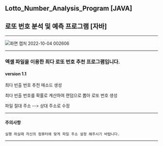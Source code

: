 ## Lotto_Number_Analysis_Program [JAVA]

## 로또 번호 분석 및 예측 프로그램 [자바]

-------------------------------------------------------------------------------------------------------------------------------------

![화면 캡처 2022-10-04 002606](https://user-images.githubusercontent.com/101334646/193617347-5bc636e1-688e-447a-838d-b2648991b0df.jpg)

-------------------------------------------------------------------------------------------------------------------------------------

### 엑셀 파일을 이용한 최다 로또 번호 추천 프로그램입니다.

#### version 1.1

최다 빈출 번호 추천 매소드 생성

최다 빈출 번호를 확률로 계산하여 랜덤으로 뽑아 로또 번호 생성

파일 절대 주소 --> 상대 주소로 수정 

-------------------------------------------------------------------------------------------------------------------------------------

#### 주의사항
```
실행 하실때 자신의 컴퓨터에 맞게 파일 주소 설정 해주시기 바랍니다.
```

-------------------------------------------------------------------------------------------------------------------------------------
